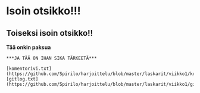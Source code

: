 # Isoin otsikko!!!
## Toiseksi isoin otsikko!!

**Tää onkin paksua**
~~~tän ei olis pitänyt olla täällä~~
***JA TÄÄ ON IHAN SIKA TÄRKEETÄ***

[komentorivi.txt](https://github.com/Spirilo/harjoittelu/blob/master/laskarit/viikko1/komentorivi.txt)
[gitlog.txt](https://github.com/Spirilo/harjoittelu/blob/master/laskarit/viikko1/gitlog.txt)
